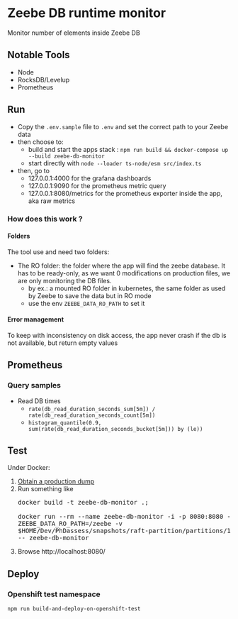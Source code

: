 # Zeebe DB runtime monitor

Monitor number of elements inside Zeebe DB

## Notable Tools
- Node
- RocksDB/Levelup
- Prometheus

## Run
- Copy the `.env.sample` file to `.env` and set the correct path to your Zeebe data
- then choose to:
  - build and start the apps stack : `npm run build && docker-compose up --build zeebe-db-monitor`
  - start directly with `node --loader ts-node/esm src/index.ts`
- then, go to
  - 127.0.0.1:4000 for the grafana dashboards
  - 127.0.0.1:9090 for the prometheus metric query
  - 127.0.0.1:8080/metrics for the prometheus exporter inside the app, aka raw metrics

### How does this work ?

#### Folders
The tool use and need two folders:
- The RO folder: the folder where the app will find the zeebe database. It has to be ready-only, as we want 0 modifications on production files, we are only monitoring the DB files.
  - by ex.: a mounted RO folder in kubernetes, the same folder as used by Zeebe to save the data but in RO mode
  - use the env `ZEEBE_DATA_RO_PATH` to set it

#### Error management
To keep with inconsistency on disk access, the app never crash if the db is not available, but return empty values

## Prometheus

### Query samples
- Read DB times
  - `rate(db_read_duration_seconds_sum[5m]) / rate(db_read_duration_seconds_count[5m])`
  - `histogram_quantile(0.9, sum(rate(db_read_duration_seconds_bucket[5m])) by (le))`

## Test

Under Docker:

1. [Obtain a production dump](https://confluence.epfl.ch:8443/pages/viewpage.action?pageId=176426019)
2. Run something like <pre>docker build -t zeebe-db-monitor .; \
docker run --rm --name zeebe-db-monitor -i -p 8080:8080 -e ZEEBE_DATA_RO_PATH=/zeebe -v $HOME/Dev/PhDassess/snapshots/raft-partition/partitions/1/snapshots/237354356-1490-242489550-242489551:/zeebe:ro -- zeebe-db-monitor</pre>
3. Browse http://localhost:8080/

## Deploy
### Openshift test namespace
`npm run build-and-deploy-on-openshift-test`
